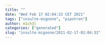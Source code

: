 ```yaml
---
title: ""
date: "Wed Feb 17 02:04:33 CET 2021"
tags: ["insulte-mignone", "pipotron"]
author: m1ch3l
categories: ["generated"]
slug: "insulte-mignone/2021-02-17-02:04:33"
---
```




